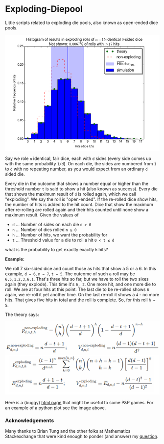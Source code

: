# Exploding-Diepool

Little scripts related to exploding die pools, also known as open-ended dice pools.

![Histogram of hits with an exploding dice pool](./img/hist_d6_n15_t5.png)

Say we role `n` identical, fair dice, each with `d` sides (every side comes up with the same probability `1/d`). On each die, the sides are numbered from `1` to `d` with no repeating number, as you would expect from an ordinary `d`
sided die.

Every die in the outcome that shows a number equal or higher than the threshold number `t` is said to show a hit (also known as success). Every die that shows the maximum result of `d` is rolled again, which we call "exploding". We say the roll is "open-ended". If the re-rolled dice show hits, the number of hits is added to the hit count. Dice that show the maximum after re-rolling are rolled again and their hits counted until none show a maximum result. Given the values of

 - `d` ... Number of sides on each die  `d > 0`
 - `n` ... Number of dies rolled  `n ≥ 0`
 - `h` ... Number of hits, we want the probability for
 - `t` ... Threshold value for a die to roll a hit  `0 < t ≤ d`

what is the probability to get exactly exactly `h` hits? 

**Example:** 

We roll 7 six-sided dice and count those as hits that show a 5 or a 6. In this example, `d = 6`, `n = 7`, `t = 5`. The outcome of such a roll may be `6,5,1,2,3,6,1`. That's three hits so far, but we have to roll the two sixes again (they explode). This time it's `6, 2`. One more hit, and one more die to roll. We are at four hits at this point. The last die to be re-rolled shows `6` again, we re-roll it yet another time. On the last re-roll it shows a `4` - no more hits. That gives five hits in total and the roll is complete. So, for this roll `h = 5`.

The theory says:

![Formulaes for sucesses in ](./img/formulae.png)

Here is a (buggy) [html page](http://con-f-use.github.io/Exploding-Diepool/) that might be useful to some P&P games. For an example of a python plot see the image above.

### Acknowledgements

Many thanks to Brian Tung and the other folks at Mathematics Stackexchange that were kind enough to ponder (and answer) my [question](http://math.stackexchange.com/q/1644794/11949).
